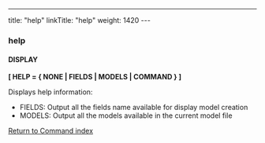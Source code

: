 ---
title: "help"
linkTitle: "help"
weight: 1420
---<span id="help"></span>

### help

#### DISPLAY

****[ HELP = { NONE
&#124; FIELDS &#124; MODELS &#124; COMMAND } ]****

Displays help information:

* FIELDS: Output all the fields name available
    for display model creation
* MODELS: Output all the models available
    in the current model file

[Return to Command index](../../)
